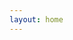 ```yaml
---
layout: home
---
```



<!-- <PageIframe src="https://element-plus.org/zh-CN/component/button.html"></PageIframe> -->
<PageIframe src="https://element-plus.gitee.io/zh-CN/component/button.html"></PageIframe>